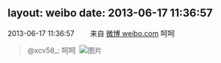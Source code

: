 layout: weibo
date: 2013-06-17 11:36:57
---
<meta name="referrer" content="no-referrer" />

2013-06-17 11:36:57  &nbsp;&nbsp;&nbsp;&nbsp;&nbsp;&nbsp; 来自 <a href="http://weibo.com/" rel="nofollow">微博 weibo.com</a>
呵呵
>  @xcv58_: 呵呵 ​​​
>  ![图片](https://ww2.sinaimg.cn/large/801f7e9ajw1e5qu83ib5lj20c80fnmy6.jpg)

